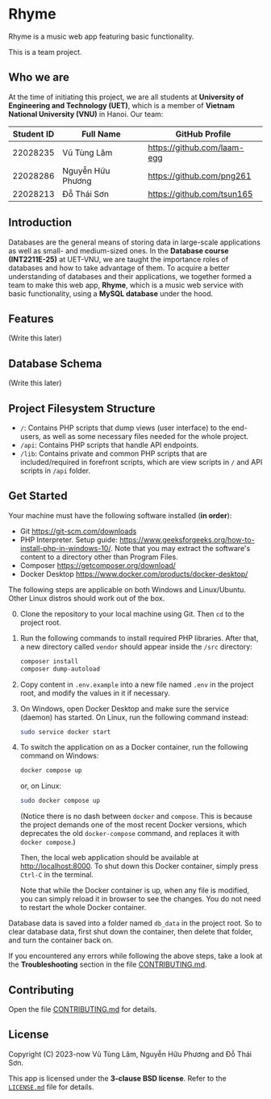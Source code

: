# Rhyme

Rhyme is a music web app featuring basic functionality.

This is a team project.

## Who we are

At the time of initiating this project, we are all students at **University of Engineering and Technology (UET)**, which is a member of **Vietnam National University (VNU)** in Hanoi. Our team:

| Student ID |     Full Name     |          GitHub Profile         |
| :--------: | ----------------- | ------------------------------- |
|  22028235  | Vũ Tùng Lâm       | <https://github.com/laam-egg>   |
|  22028286  | Nguyễn Hữu Phương | <https://github.com/png261>     |
|  22028213  | Đỗ Thái Sơn       | <https://github.com/tsun165>    |

## Introduction

Databases are the general means of storing data in large-scale applications as well as small- and medium-sized ones.
In the **Database course (INT2211E-25)** at UET-VNU, we are taught the importance roles of databases and how to take advantage of them.
To acquire a better understanding of databases and their applications, we together formed a team to make this web app, **Rhyme**, which is a music web service with basic functionality, using a **MySQL database** under the hood.

## Features

(Write this later)

## Database Schema

(Write this later)

## Project Filesystem Structure
 - `/`: Contains PHP scripts that dump views (user interface) to the end-users, as well as some necessary files needed for the whole project.
 - `/api`: Contains PHP scripts that handle API endpoints.
 - `/lib`: Contains private and common PHP scripts that are included/required in forefront scripts, which are view scripts in `/` and API scripts in `/api` folder.

## Get Started

Your machine must have the following software installed (**in order**):
 - Git <https://git-scm.com/downloads>
 - PHP Interpreter. Setup guide: <https://www.geeksforgeeks.org/how-to-install-php-in-windows-10/>. Note that you may extract the software's content to a directory other than Program Files.
 - Composer <https://getcomposer.org/download/>
 - Docker Desktop <https://www.docker.com/products/docker-desktop/>

The following steps are applicable on both Windows and Linux/Ubuntu. Other Linux distros should work out of the box.

0. Clone the repository to your local machine using Git. Then `cd` to the project root.

1. Run the following commands to install required PHP libraries. After that, a new directory called `vendor` should appear inside the `/src` directory:

	```sh
	composer install
	composer dump-autoload
	```

2. Copy content in `.env.example` into a new file named `.env` in the project root, and modify the values in it if necessary.

3. On Windows, open Docker Desktop and make sure the service (daemon) has started. On Linux, run the following command instead:

	```sh
	sudo service docker start
	```

4. To switch the application on as a Docker container, run the following command on Windows:

	```sh
	docker compose up
	```

	or, on Linux:

	```sh
	sudo docker compose up
	```

	(Notice there is no dash between `docker` and `compose`. This is because the project demands one of the most
	recent Docker versions, which deprecates the old `docker-compose` command, and replaces it with `docker compose`.)

	Then, the local web application should be available at <http://localhost:8000>. To shut down this Docker container, simply press `Ctrl-C` in the terminal.

	Note that while the Docker container is up, when any file is modified, you can simply reload it in browser to see the changes. You do not need to restart the whole Docker container.


Database data is saved into a folder named `db_data` in the project root. So to clear database data, first shut down the container, then delete that folder, and turn the container back on.

If you encountered any errors while following the above steps, take a look at the **Troubleshooting** section in the file [CONTRIBUTING.md](/CONTRIBUTING.md).

## Contributing

Open the file [CONTRIBUTING.md](/CONTRIBUTING.md) for details.

## License
Copyright (C) 2023-now Vũ Tùng Lâm, Nguyễn Hữu Phương and Đỗ Thái Sơn.

This app is licensed under the **3-clause BSD license**. Refer to the [`LICENSE.md`](/LICENSE.md) file for details.
